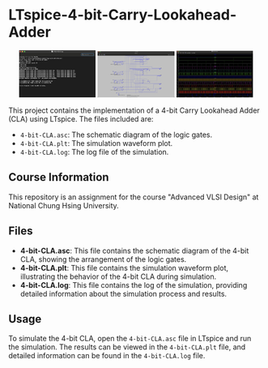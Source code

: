 # LTspice-4-bit-Carry-Lookahead-Adder

<p align="center">
  <img src="images/log.png" alt="Log" width="30%">
  <img src="images/Logic Circuit Diagram.png" alt="Logic Circuit Diagram" width="30%">
  <img src="images/Simulation Waveform Plot.png" alt="Simulation Waveform Plot" width="30%">
</p>

This project contains the implementation of a 4-bit Carry Lookahead Adder (CLA) using LTspice. The files included are:

- `4-bit-CLA.asc`: The schematic diagram of the logic gates.
- `4-bit-CLA.plt`: The simulation waveform plot.
- `4-bit-CLA.log`: The log file of the simulation.

## Course Information

This repository is an assignment for the course "Advanced VLSI Design" at National Chung Hsing University.

## Files

- **4-bit-CLA.asc**: This file contains the schematic diagram of the 4-bit CLA, showing the arrangement of the logic gates.
- **4-bit-CLA.plt**: This file contains the simulation waveform plot, illustrating the behavior of the 4-bit CLA during simulation.
- **4-bit-CLA.log**: This file contains the log of the simulation, providing detailed information about the simulation process and results.

## Usage

To simulate the 4-bit CLA, open the `4-bit-CLA.asc` file in LTspice and run the simulation. The results can be viewed in the `4-bit-CLA.plt` file, and detailed information can be found in the `4-bit-CLA.log` file.